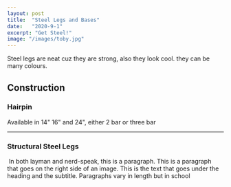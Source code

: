 ```yaml
---
layout: post
title:  "Steel Legs and Bases"
date:   "2020-9-1"
excerpt: "Get Steel!"
image: "/images/toby.jpg"
---
```


Steel legs are neat cuz they are strong, also they look cool. they can be many colours. 

## Construction

### Hairpin

<p><span class="image left"><img src="{{ "/images/pic02.jpg" | absolute_url }}" alt="" /></span>Available in 14" 16" and 24", either 2 bar or three bar </p>






<hr />

### Structural Steel Legs 
<p><span class="image right"><img src="{{ "/images/pic03.jpg" | absolute_url }}" alt="" /></span>  In both layman and nerd-speak, this is a paragraph. This is a paragraph that goes on the right side of an image. This is the text that goes under the heading and the subtitle. Paragraphs vary in length but in school </p>
